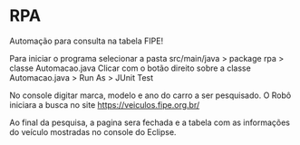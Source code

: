 # RPA

Automação para consulta na tabela FIPE!

Para iniciar o programa selecionar a pasta src/main/java > package rpa > classe Automacao.java
Clicar com o botão direito sobre a classe Automacao.java > Run As > JUnit Test

No console digitar marca, modelo e ano do carro a ser pesquisado.
O Robô iniciara a busca no site https://veiculos.fipe.org.br/

Ao final da pesquisa, a pagina sera fechada e a tabela com as informações do veículo mostradas no console do Eclipse.
